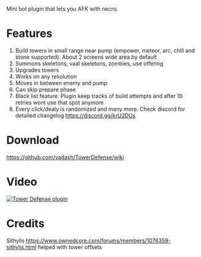 Mini bot plugin that lets you AFK with necro.

# Features

1. Build towers in small range near pump (empower, meteor, arc, chill and stone supported). About 2 screens wide area by default
2. Summons skeletons, vaal skeletons, zombies, use offering
3. Upgrades towers
4. Works on any resolution
5. Moves in between enemy and pump
6. Can skip prepare phase
7. Black list feature. Plugin keep tracks of build attempts and after 10 retries wont use that spot anymore
8. Every click/dealy is randomized
and many more. Check discord for detailed changelog https://discord.gg/krU2DUs

# Download
https://github.com/vadash/TowerDefense/wiki

# Video

[![Tower Defense plugin](https://i.imgur.com/CiemHav.png)](https://youtu.be/l3qag50mLSs?t=9 "Tower Defense plugin")

# Credits
Sithylis https://www.ownedcore.com/forums/members/1076359-sithylis.html helped with tower offsets
